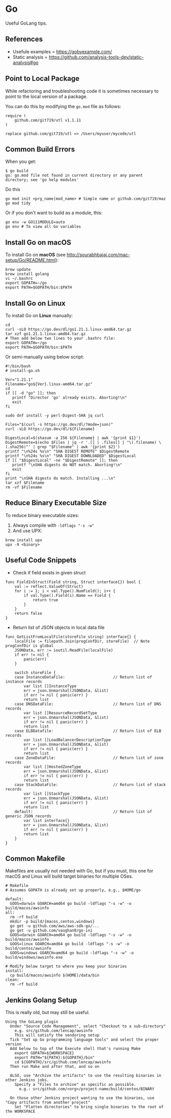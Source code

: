 # Go
Useful GoLang tips.


## References
- Usefule examples = <https://gobyexample.com/>
- Static analysis = <https://github.com/analysis-tools-dev/static-analysis#go>

## Point to Local Package
While refactoring and troubleshooting code it is sometimes necessary to point to the local version of a package.

You can do this by modifying the `go.mod` file as follows:

```
require (
    github.com/git719/utl v1.1.11
)

replace github.com/git719/utl => /Users/myuser/mycode/utl
```

## Common Build Errors
When you get:
```
$ go build
go: go.mod file not found in current directory or any parent directory; see 'go help modules'
```
Do this
```
go mod init <prg_name|mod_name> # Simple name or github.com/git719/maz
go mod tidy
```
Or if you don't want to build as a module, this:
```
go env -w GO111MODULE=auto
go env # To view all Go variables
```


## Install Go on macOS
To install Go on **macOS** (see <http://sourabhbajaj.com/mac-setup/Go/README.html>):
```
brew update
brew install golang
vi ~/.bashrc
export GOPATH=~/go
export PATH=$GOPATH/bin:$PATH
```


## Install Go on Linux
To install Go on **Linux** manually: 

```
cd
curl -sLO https://go.dev/dl/go1.21.1.linux-amd64.tar.gz
tar xzf go1.21.1.linux-amd64.tar.gz
# Then add below two lines to your .bashrc file:
export GOPATH=~/go
export PATH=$GOPATH/bin:$PATH
```

Or semi-manually using below script: 

```
#!/bin/bash
# install-go.sh

Ver="1.21.1"
Filename="go${Ver}.linux-amd64.tar.gz"
cd
if [[ -d "go" ]]; then 
   printf "Director 'go' already exists. Aborting!\n"
   exit
fi

sudo dnf install -y perl-Digest-SHA jq curl

Files="$(curl -s https://go.dev/dl/?mode=json)"
curl -sLO https://go.dev/dl/${Filename}

DigestLocal=$(shasum -a 256 ${Filename} | awk '{print $1}')
DigestRemote=$(echo $Files | jq -r '.[] | .files[] | "\(.filename) \(.sha256)"' | grep "$Filename" | awk '{print $2}')
printf "\n%24s %s\n" "SHA DIGEST REMOTE" $DigestRemote
printf "\n%24s %s\n" "SHA DIGEST DOWNLOADED" $DigestLocal
if [[ "$DigestLocal" -ne "$DigestRemote" ]]; then
   printf "\nSHA digests do NOT match. Aborting!\n"
   exit
fi
print "\nSHA digests do match. Installing ...\n"
tar xzf $Filename
rm -vf $Filename
```

## Reduce Binary Executable Size
To reduce binary executable sizes:
1. Always compile with `-ldflags "-s -w"`
2. And use UPX:
```
brew install upx
upx -9 <binary>
```


## Useful Code Snippets

- Check if field exists in given struct
``` 
func FieldInStruct(Field string, Struct interface{}) bool {
    val := reflect.ValueOf(Struct)
    for i := 1; i < val.Type().NumField(); i++ {
        if val.Type().Field(i).Name == Field {
            return true
        }
    }
    return false
}
```

- Return list of JSON objects in local data file
```
func GetListFromLocalFile(storeFile string) interface{} {
    localFile := filepath.Join(progConfDir, storeFile)  // Note progConfDir is global
    JSONData, err := ioutil.ReadFile(localFile)
    if err != nil {
        panic(err)
    }

    switch storeFile {
    case InstanceDataFile:                     // Return list of instance records
        var list []InstanceType
        err = json.Unmarshal(JSONData, &list)
        if err != nil { panic(err) }
        return list
    case DNSDataFile:                          // Return list of DNS records
        var list []ResourceRecordSetType
        err = json.Unmarshal(JSONData, &list)
        if err != nil { panic(err) }
        return list
    case ELBDatafile:                          // Return list of ELB records
        var list []LoadBalancerDescriptionType
        err = json.Unmarshal(JSONData, &list)
        if err != nil { panic(err) }
        return list
    case ZoneDataFile:                         // Return list of zone records
        var list []HostedZoneType
        err = json.Unmarshal(JSONData, &list)
        if err != nil { panic(err) }
        return list
    case StackDataFile:                        // Return list of stack records
        var list []StackType
        err = json.Unmarshal(JSONData, &list)
        if err != nil { panic(err) }
        return list
    default:                                   // Return list of generic JSON records
        var list interface{}
        err = json.Unmarshal(JSONData, &list)
        if err != nil { panic(err) }
        return list
    }
}
```


## Common Makefile
Makefiles are usually not needed with Go, but if you must, this one for macOS and Linux will build target binaries for multiple OSes.
```
# Makefile
# Assumes GOPATH is already set up properly, e.g., $HOME/go

default:
  GOOS=darwin GOARCH=amd64 go build -ldflags "-s -w" -o build/macos/awsinfo
all:
  rm -rf build
  mkdir -p build/{macos,centos,windows}
  go get -u github.com/aws/aws-sdk-go/...
  go get -u github.com/vaughan0/go-ini
  GOOS=darwin GOARCH=amd64 go build -ldflags "-s -w" -o build/macos/awsinfo
  GOOS=linux GOARCH=amd64 go build -ldflags "-s -w" -o build/centos/awsinfo
  GOOS=windows GOARCH=amd64 go build -ldflags "-s -w" -o build/windows/awsinfo.exe

# Modify below target to where you keep your binaries
install:
  cp build/macos/awsinfo $(HOME)/data/bin
clean:
  rm -rf build
```


## Jenkins Golang Setup
This is really old, but may still be useful. 
```
Using the GoLang plugin
  Under "Source Code Management", select "Checkout to a sub-directory"
    e.g. src/github.com/lencap/awsinfo
    This will satisfy the vendoring setup
  Tick "Set up Go programming language tools" and select the proper version
  Add below to top of the Execute shell that's running Make
    export GOPATH=${WORKSPACE}
    export PATH="${PATH}:${GOPATH}/bin"
    cd ${GOPATH}/src/github.com/lencap/awsinfo
  Then run Make and after that, and so on

  ALSO, use "Archive the artifacts" to use the resulting binaries in other Jenkins jobs.
    Specify a "Files to archive" as specific as possible.
      e.g.: src/github.com/<org>/project-name/build/centos/BINARY

  On those other Jenkins project wanting to use the binaries, use "Copy artifacts from another project"
    Set "Flatten directories" to bring single binaries to the root of the WORKSPACE
```
